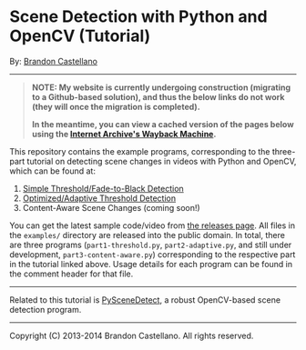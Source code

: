 
Scene Detection with Python and OpenCV (Tutorial)
==========================================================
By: [Brandon Castellano](http://www.bcastell.com)


----------------------------------------------------------

 >
 > **NOTE:  My website is currently undergoing construction (migrating to a Github-based solution), and thus the below links do not work (they will once the migration is completed).**
 > 
 > **In the meantime, you can view a cached version of the pages below using the [Internet Archive's Wayback Machine](https://archive.org/web/).**
 >  
 > 
 

This repository contains the example programs, corresponding to the three-part tutorial on detecting scene changes in videos with Python and OpenCV, which can be found at:

 1. [Simple Threshold/Fade-to-Black Detection](http://www.bcastell.com/tech-articles/pyscenedetect-tutorial-part-1/)
 2. [Optimized/Adaptive Threshold Detection](http://www.bcastell.com/tech-articles/pyscenedetect-tutorial-part-2/)
 3. Content-Aware Scene Changes (coming soon!)

You can get the latest sample code/video from [the releases page](https://github.com/Breakthrough/python-scene-detection-tutorial/releases).  All files in the `examples/` directory are released into the public domain.  In total, there are three programs (`part1-threshold.py`, `part2-adaptive.py`, and still under development, `part3-content-aware.py`) corresponding to the respective part in the tutorial linked above.  Usage details for each program can be found in the comment header for that file.


----------------------------------------------------------


Related to this tutorial is [PySceneDetect](http://www.bcastell.com/projects/pyscenedetect/), a robust OpenCV-based scene detection program.


----------------------------------------------------------


Copyright (C) 2013-2014 Brandon Castellano.
All rights reserved.
